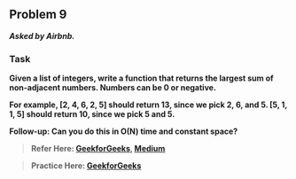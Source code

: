## Problem 9
***Asked by Airbnb.***
### Task
**Given a list of integers, write a function that returns the largest sum of non-adjacent numbers. Numbers can be 0 or negative.**

**For example, [2, 4, 6, 2, 5] should return 13, since we pick 2, 6, and 5. [5, 1, 1, 5] should return 10, since we pick 5 and 5.**

**Follow-up: Can you do this in O(N) time and constant space?**

>**Refer Here: [GeekforGeeks](https://www.geeksforgeeks.org/maximum-sum-such-that-no-two-elements-are-adjacent/), [Medium](https://medium.com/@arunistime/maximum-sum-of-non-adjacent-numbers-algorithm-explained-159f08b5790a)**

>**Practice Here: [GeekforGeeks](https://practice.geeksforgeeks.org/problems/stickler-theif/0)**
